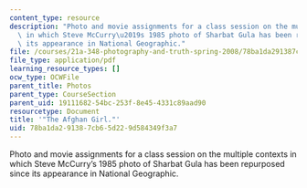 ```yaml
---
content_type: resource
description: "Photo and movie assignments for a class session on the multiple contexts\
  \ in which Steve McCurry\u2019s 1985 photo of Sharbat Gula has been repurposed since\
  \ its appearance in National Geographic."
file: /courses/21a-348-photography-and-truth-spring-2008/78ba1da291387cb65d229d584349f3a7_MIT21A_348S08_afghan.pdf
file_type: application/pdf
learning_resource_types: []
ocw_type: OCWFile
parent_title: Photos
parent_type: CourseSection
parent_uid: 19111682-54bc-253f-8e45-4331c89aad90
resourcetype: Document
title: '"The Afghan Girl."'
uid: 78ba1da2-9138-7cb6-5d22-9d584349f3a7
---
```

Photo and movie assignments for a class session on the multiple contexts in which Steve McCurry’s 1985 photo of Sharbat Gula has been repurposed since its appearance in National Geographic.

